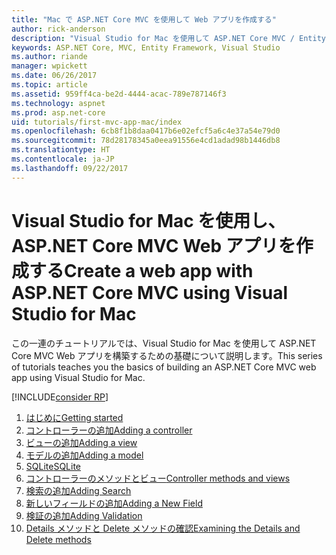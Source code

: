 ```yaml
---
title: "Mac で ASP.NET Core MVC を使用して Web アプリを作成する"
author: rick-anderson
description: "Visual Studio for Mac を使用して ASP.NET Core MVC / Entity Framework アプリを作成する"
keywords: ASP.NET Core, MVC, Entity Framework, Visual Studio
ms.author: riande
manager: wpickett
ms.date: 06/26/2017
ms.topic: article
ms.assetid: 959ff4ca-be2d-4444-acac-789e787146f3
ms.technology: aspnet
ms.prod: asp.net-core
uid: tutorials/first-mvc-app-mac/index
ms.openlocfilehash: 6cb8f1b8daa0417b6e02efcf5a6c4e37a54e79d0
ms.sourcegitcommit: 78d28178345a0eea91556e4cd1adad98b1446db8
ms.translationtype: HT
ms.contentlocale: ja-JP
ms.lasthandoff: 09/22/2017
---
```

# <a name="create-a-web-app-with-aspnet-core-mvc-using-visual-studio-for-mac"></a><span data-ttu-id="e5bbb-104">Visual Studio for Mac を使用し、ASP.NET Core MVC Web アプリを作成する</span><span class="sxs-lookup"><span data-stu-id="e5bbb-104">Create a web app with ASP.NET Core MVC using Visual Studio for Mac</span></span>

<span data-ttu-id="e5bbb-105">この一連のチュートリアルでは、Visual Studio for Mac を使用して ASP.NET Core MVC Web アプリを構築するための基礎について説明します。</span><span class="sxs-lookup"><span data-stu-id="e5bbb-105">This series of tutorials teaches you the basics of building an ASP.NET Core MVC web app using Visual Studio for Mac.</span></span> 

[!INCLUDE[consider RP](../../includes/razor.md)]

1. [<span data-ttu-id="e5bbb-106">はじめに</span><span class="sxs-lookup"><span data-stu-id="e5bbb-106">Getting started</span></span>](start-mvc.md)
1. [<span data-ttu-id="e5bbb-107">コントローラーの追加</span><span class="sxs-lookup"><span data-stu-id="e5bbb-107">Adding a controller</span></span>](adding-controller.md)
1. [<span data-ttu-id="e5bbb-108">ビューの追加</span><span class="sxs-lookup"><span data-stu-id="e5bbb-108">Adding a view</span></span>](adding-view.md)
1. [<span data-ttu-id="e5bbb-109">モデルの追加</span><span class="sxs-lookup"><span data-stu-id="e5bbb-109">Adding a model</span></span>](adding-model.md)
1. [<span data-ttu-id="e5bbb-110">SQLite</span><span class="sxs-lookup"><span data-stu-id="e5bbb-110">SQLite</span></span>](working-with-sql.md)
1. [<span data-ttu-id="e5bbb-111">コントローラーのメソッドとビュー</span><span class="sxs-lookup"><span data-stu-id="e5bbb-111">Controller methods and views</span></span>](controller-methods-views.md)
1. [<span data-ttu-id="e5bbb-112">検索の追加</span><span class="sxs-lookup"><span data-stu-id="e5bbb-112">Adding Search</span></span>](search.md)
1. [<span data-ttu-id="e5bbb-113">新しいフィールドの追加</span><span class="sxs-lookup"><span data-stu-id="e5bbb-113">Adding a New Field</span></span>](new-field.md)
1. [<span data-ttu-id="e5bbb-114">検証の追加</span><span class="sxs-lookup"><span data-stu-id="e5bbb-114">Adding Validation</span></span>](validation.md)
1. [<span data-ttu-id="e5bbb-115">Details メソッドと Delete メソッドの確認</span><span class="sxs-lookup"><span data-stu-id="e5bbb-115">Examining the Details and Delete methods</span></span>](xref:tutorials/first-mvc-app/details)
